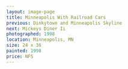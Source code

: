 ```yaml
---
layout: image-page
title: Minneapolis With Railroad Cars
previous: Dinkytown and Minneapolis Skyline
next: Mickeys Diner Ii
photographed: 1998
location: Minneapolis, MN 
size: 24 x 36
painted: 1998
price: NFS
---
```


